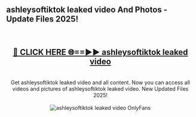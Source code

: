 <h2>ashleysoftiktok leaked video And Photos - Update Files 2025!</h2>
<br>
<div align="center">
<h2><a href="https://linkcuts.com/hfmhzwbr" rel="nofollow">🔴 CLICK HERE 🌐==►► ashleysoftiktok leaked video</a></h2>
<br>
Get ashleysoftiktok leaked video and all content. Now you can access all videos and pictures of ashleysoftiktok leaked video. New Updated Files 2025!
<br>
<br>
<a href="https://linkcuts.com/hfmhzwbr" rel="nofollow" data-target="animated-image.originalLink"><img src="https://i.ibb.co.com/WyWwxjT/player-gif2.gif" alt="ashleysoftiktok leaked video OnlyFans" style="max-width: 100%; display: inline-block;" data-target="animated-image.originalImage"></a>
</div>
<br>